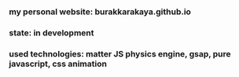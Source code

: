 ### my personal website: burakkarakaya.github.io

### state: in development

### used technologies: matter JS physics engine, gsap, pure javascript, css animation 
